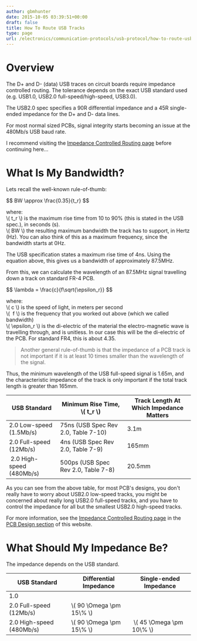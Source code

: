 ```yaml
---
author: gbmhunter
date: 2015-10-05 03:39:51+00:00
draft: false
title: How To Route USB Tracks
type: page
url: /electronics/communication-protocols/usb-protocol/how-to-route-usb-tracks
---
```


# Overview

The D+ and D- (data) USB traces on circuit boards require impedance controlled routing. The tolerance depends on the exact USB standard used (e.g. USB1.0, USB2.0 full-speed/high-speed, USB3.0).

The USB2.0 spec specifies a 90R differential impedance and a 45R single-ended impedance for the D+ and D- data lines.

For most normal sized PCBs, signal integrity starts becoming an issue at the 480Mb/s USB baud rate.

I recommend visiting the [Impedance Controlled Routing page](/pcb-design/impedance-controlled-routing) before continuing here...

# What Is My Bandwidth?

Lets recall the well-known rule-of-thumb:

<div>$$ BW \approx \frac{0.35}{t_r} $$</div>

<p class="centered">
    where:<br>
    \( t_r \) is the maximum rise time from 10 to 90% (this is stated in the USB spec.), in seconds (s).<br>  
    \( BW \) the resulting maximum bandwidth the track has to support, in Hertz (Hz). You can also think of this as a maximum frequency, since the bandwidth starts at 0Hz.<br>
</p>

The USB specification states a maximum rise time of 4ns. Using the equation above, this gives us a bandwidth of approximately 87.5MHz. 

From this, we can calculate the wavelength of an 87.5MHz signal travelling down a track on standard FR-4 PCB.

<div>$$ \lambda = \frac{c}{f\sqrt{\epsilon_r}} $$</div>

<p class="centered">
    where:<br>
    \( c \) is the speed of light, in meters per second<br>
    \(  f \) is the frequency that you worked out above (which we called bandwidth)<br>
    \( \epsilon_r \) is the di-electric of the material the electro-magnetic wave is travelling through, and is unitless. In our case this will be the di-electric of the PCB. For standard FR4, this is about 4.35.<br>
</p>

> Another general rule-of-thumb is that the impedance of a PCB track is not important if it is at least 10 times smaller than the wavelength of the signal.

Thus, the minimum wavelength of the USB full-speed signal is 1.65m, and the characteristic impedance of the track is only important if the total track length is greater than 165mm.

<table>
    <thead>
        <tr>
            <th>USB Standard</th>
            <th>Minimum Rise Time, \( t_r \)</th>
            <th>Track Length At Which Impedance Matters</th>
        </tr>
    </thead>
    <tbody>
<tr>
<td >2.0 Low-speed (1.5Mb/s)
</td>
<td >75ns (USB Spec Rev 2.0, Table 7-10)
</td>
<td >3.1m
</td></tr><tr >
<td >2.0 Full-speed (12Mb/s)
</td>
<td >4ns (USB Spec Rev 2.0, Table 7-9)
</td>
<td >165mm
</td></tr><tr >
<td > 2.0 High-speed (480Mb/s)
</td>
<td >500ps (USB Spec Rev 2.0, Table 7-8)
</td>
<td >20.5mm
</td></tr></tbody></table>

As you can see from the above table, for most PCB's designs, you don't really have to worry about USB2.0 low-speed tracks, you might be concerned about really long USB2.0 full-speed tracks, and you have to control the impedance for all but the smallest USB2.0 high-speed tracks.

For more information, see the [Impedance Controlled Routing page](/pcb-design/impedance-controlled-routing) in the [PCB Design section](/pcb-design) of this website.

# What Should My Impedance Be?

The impedance depends on the USB standard.

<table>
    <thead>
        <tr>
            <th>USB Standard</th>
            <th>Differential Impedance</th>
            <th>Single-ended Impedance</th>
        </tr>
    </thead>
<tbody>
<tr >
<td >1.0
</td>
<td > 
</td>
<td > 
</td></tr><tr >
<td >2.0 Full-speed (12Mb/s)
</td>
<td >\( 90 \Omega \pm 15\% \)
</td>
<td > 
</td></tr><tr >
<td >2.0 High-speed (480Mb/s)
</td>
<td >\( 90 \Omega \pm 15\% \)
</td>
<td > \( 45 \Omega \pm 10\% \)
</td></tr></tbody></table>
